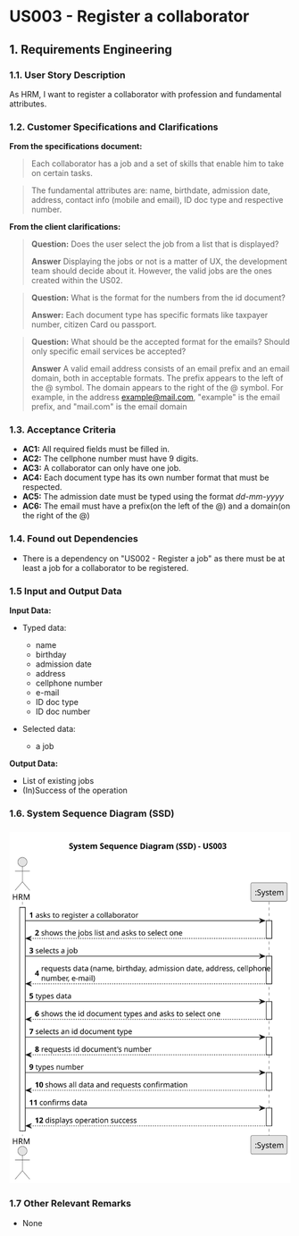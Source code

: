 # US003 - Register a collaborator


## 1. Requirements Engineering

### 1.1. User Story Description
As  HRM, I want    to register a collaborator with profession and fundamental attributes.

### 1.2. Customer Specifications and Clarifications 

**From the specifications document:**

>	Each collaborator has a job and a set of skills that enable him to take on certain tasks.

>	The fundamental attributes are: name, birthdate, admission date, address, contact info (mobile and
email), ID doc type and respective number. 

**From the client clarifications:**

> **Question:** Does the user select the job from a list that is displayed?
> 
> **Answer** Displaying the jobs or not is a matter of UX, the development team should decide about it. However, the valid jobs are the ones created within the US02.

> **Question:** What is the format for the numbers from the id document?
> 
> **Answer:** Each document type has specific formats like taxpayer number, citizen Card ou passport.

> **Question:** What should be the accepted format for the emails? Should only specific email services be accepted?
>
> **Answer** A valid email address consists of an email prefix and an email domain, both in acceptable formats.
The prefix appears to the left of the @ symbol. The domain appears to the right of the @ symbol.
For example, in the address example@mail.com, "example" is the email prefix, and "mail.com" is the email domain


### 1.3. Acceptance Criteria

* **AC1:** All required fields must be filled in.
* **AC2:** The cellphone number must have 9 digits.
* **AC3:** A collaborator can only have one job.
* **AC4:** Each document type has its own number format that must be respected.
* **AC5:** The admission date must be typed using the format _dd-mm-yyyy_
* **AC6:** The email must have a prefix(on the left of the @) and a domain(on the right of the @)
### 1.4. Found out Dependencies

* There is a dependency on "US002 - Register a job" as there must be at least a job for a collaborator to be registered.

### 1.5 Input and Output Data

**Input Data:**

* Typed data:
    * name
    * birthday 
    * admission date
    * address
    * cellphone number
    * e-mail
    * ID doc type
    * ID doc number
	

* Selected data:
    * a job

**Output Data:**

* List of existing jobs
* (In)Success of the operation

### 1.6. System Sequence Diagram (SSD)
 
###

![System Sequence Diagram - Alternative One](svg/us003-system-sequence-diagram.svg)


### 1.7 Other Relevant Remarks

* None